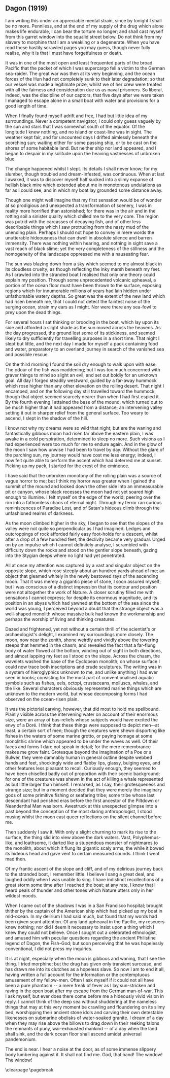 ## Dagon (1919)

I am writing this under an appreciable mental strain, since by tonight I shall be no more. Penniless,
and at the end of my supply of the drug which alone makes life endurable, I can bear the torture
no longer; and shall cast myself from this garret window into the squalid street below. Do not
think from my slavery to morphine that I am a weakling or a degenerate. When you have read these
hastily scrawled pages you may guess, though never fully realise, why it is that I must have
forgetfulness or death.

It was in one of the most open and least frequented parts of the broad Pacific
that the packet of which I was supercargo fell a victim to the German sea-raider. The great
war was then at its very beginning, and the ocean forces of the Hun had not completely sunk
to their later degradation; so that our vessel was made a legitimate prize, whilst we of her
crew were treated with all the fairness and consideration due us as naval prisoners. So liberal,
indeed, was the discipline of our captors, that five days after we were taken I managed to escape
alone in a small boat with water and provisions for a good length of time.

When I finally found myself adrift and free, I had but little idea of my surroundings.
Never a competent navigator, I could only guess vaguely by the sun and stars that I was somewhat
south of the equator. Of the longitude I knew nothing, and no island or coast-line was in sight.
The weather kept fair, and for uncounted days I drifted aimlessly beneath the scorching sun;
waiting either for some passing ship, or to be cast on the shores of some habitable land. But
neither ship nor land appeared, and I began to despair in my solitude upon the heaving vastnesses
of unbroken blue.

The change happened whilst I slept. Its details I shall never know; for my
slumber, though troubled and dream-infested, was continuous. When at last I awaked, it was to
discover myself half sucked into a slimy expanse of hellish black mire which extended about
me in monotonous undulations as far as I could see, and in which my boat lay grounded some distance
away.

Though one might well imagine that my first sensation would be of wonder at
so prodigious and unexpected a transformation of scenery, I was in reality more horrified than
astonished; for there was in the air and in the rotting soil a sinister quality which chilled
me to the very core. The region was putrid with the carcasses of decaying fish, and of other
less describable things which I saw protruding from the nasty mud of the unending plain. Perhaps
I should not hope to convey in mere words the unutterable hideousness that can dwell in absolute
silence and barren immensity. There was nothing within hearing, and nothing in sight save a
vast reach of black slime; yet the very completeness of the stillness and the homogeneity of
the landscape oppressed me with a nauseating fear.

The sun was blazing down from a sky which seemed to me almost black in its
cloudless cruelty; as though reflecting the inky marsh beneath my feet. As I crawled into the
stranded boat I realised that only one theory could explain my position. Through some unprecedented
volcanic upheaval, a portion of the ocean floor must have been thrown to the surface, exposing
regions which for innumerable millions of years had lain hidden under unfathomable watery depths.
So great was the extent of the new land which had risen beneath me, that I could not detect
the faintest noise of the surging ocean, strain my ears as I might. Nor were there any sea-fowl
to prey upon the dead things.

For several hours I sat thinking or brooding in the boat, which lay upon its
side and afforded a slight shade as the sun moved across the heavens. As the day progressed,
the ground lost some of its stickiness, and seemed likely to dry sufficiently for travelling
purposes in a short time. That night I slept but little, and the next day I made for myself
a pack containing food and water, preparatory to an overland journey in search of the vanished
sea and possible rescue.

On the third morning I found the soil dry enough to walk upon with ease. The
odour of the fish was maddening; but I was too much concerned with graver things to mind so
slight an evil, and set out boldly for an unknown goal. All day I forged steadily westward,
guided by a far-away hummock which rose higher than any other elevation on the rolling desert.
That night I encamped, and on the following day still travelled toward the hummock, though that
object seemed scarcely nearer than when I had first espied it. By the fourth evening I attained
the base of the mound, which turned out to be much higher than it had appeared from a distance;
an intervening valley setting it out in sharper relief from the general surface. Too weary to
ascend, I slept in the shadow of the hill.

I know not why my dreams were so wild that night; but ere the waning and fantastically
gibbous moon had risen far above the eastern plain, I was awake in a cold perspiration, determined
to sleep no more. Such visions as I had experienced were too much for me to endure again. And
in the glow of the moon I saw how unwise I had been to travel by day. Without the glare of the
parching sun, my journey would have cost me less energy; indeed, I now felt quite able to perform
the ascent which had deterred me at sunset. Picking up my pack, I started for the crest of the
eminence.

I have said that the unbroken monotony of the rolling plain was a source of
vague horror to me; but I think my horror was greater when I gained the summit of the mound
and looked down the other side into an immeasurable pit or canyon, whose black recesses the
moon had not yet soared high enough to illumine. I felt myself on the edge of the world; peering
over the rim into a fathomless chaos of eternal night. Through my terror ran curious reminiscences
of Paradise Lost, and of Satan's hideous climb through the unfashioned realms of
darkness.

As the moon climbed higher in the sky, I began to see that the slopes of the
valley were not quite so perpendicular as I had imagined. Ledges and outcroppings of rock afforded
fairly easy foot-holds for a descent, whilst after a drop of a few hundred feet, the declivity
became very gradual. Urged on by an impulse which I cannot definitely analyse, I scrambled with
difficulty down the rocks and stood on the gentler slope beneath, gazing into the Stygian deeps
where no light had yet penetrated.

All at once my attention was captured by a vast and singular object on the
opposite slope, which rose steeply about an hundred yards ahead of me; an object that gleamed
whitely in the newly bestowed rays of the ascending moon. That it was merely a gigantic piece
of stone, I soon assured myself; but I was conscious of a distinct impression that its contour
and position were not altogether the work of Nature. A closer scrutiny filled me with sensations
I cannot express; for despite its enormous magnitude, and its position in an abyss which had
yawned at the bottom of the sea since the world was young, I perceived beyond a doubt that the
strange object was a well-shaped monolith whose massive bulk had known the workmanship and perhaps
the worship of living and thinking creatures.

Dazed and frightened, yet not without a certain thrill of the scientist's
or archaeologist's delight, I examined my surroundings more closely. The moon, now near
the zenith, shone weirdly and vividly above the towering steeps that hemmed in the chasm, and
revealed the fact that a far-flung body of water flowed at the bottom, winding out of sight
in both directions, and almost lapping my feet as I stood on the slope. Across the chasm, the
wavelets washed the base of the Cyclopean monolith; on whose surface I could now trace both
inscriptions and crude sculptures. The writing was in a system of hieroglyphics unknown to me,
and unlike anything I had ever seen in books; consisting for the most part of conventionalised
aquatic symbols such as fishes, eels, octopi, crustaceans, molluscs, whales, and the like. Several
characters obviously represented marine things which are unknown to the modern world, but whose
decomposing forms I had observed on the ocean-risen plain.

It was the pictorial carving, however, that did most to hold me spellbound.
Plainly visible across the intervening water on account of their enormous size, were an array
of bas-reliefs whose subjects would have excited the envy of a Doré. I think that these
things were supposed to depict men--at least, a certain sort of men; though the creatures
were shewn disporting like fishes in the waters of some marine grotto, or paying homage at some
monolithic shrine which appeared to be under the waves as well. Of their faces and forms I dare
not speak in detail; for the mere remembrance makes me grow faint. Grotesque beyond the imagination
of a Poe or a Bulwer, they were damnably human in general outline despite webbed hands and feet,
shockingly wide and flabby lips, glassy, bulging eyes, and other features less pleasant to recall.
Curiously enough, they seemed to have been chiselled badly out of proportion with their scenic
background; for one of the creatures was shewn in the act of killing a whale represented as
but little larger than himself. I remarked, as I say, their grotesqueness and strange size;
but in a moment decided that they were merely the imaginary gods of some primitive fishing or
seafaring tribe; some tribe whose last descendant had perished eras before the first ancestor
of the Piltdown or Neanderthal Man was born. Awestruck at this unexpected glimpse into a past
beyond the conception of the most daring anthropologist, I stood musing whilst the moon cast
queer reflections on the silent channel before me.

Then suddenly I saw it. With only a slight churning to mark its rise to the
surface, the thing slid into view above the dark waters. Vast, Polyphemus-like, and loathsome,
it darted like a stupendous monster of nightmares to the monolith, about which it flung its
gigantic scaly arms, the while it bowed its hideous head and gave vent to certain measured sounds.
I think I went mad then.

Of my frantic ascent of the slope and cliff, and of my delirious journey back
to the stranded boat, I remember little. I believe I sang a great deal, and laughed oddly when
I was unable to sing. I have indistinct recollections of a great storm some time after I reached
the boat; at any rate, I know that I heard peals of thunder and other tones which Nature utters
only in her wildest moods.

When I came out of the shadows I was in a San Francisco hospital; brought thither
by the captain of the American ship which had picked up my boat in mid-ocean. In my delirium
I had said much, but found that my words had been given scant attention. Of any land upheaval
in the Pacific, my rescuers knew nothing; nor did I deem it necessary to insist upon a thing
which I knew they could not believe. Once I sought out a celebrated ethnologist, and amused
him with peculiar questions regarding the ancient Philistine legend of Dagon, the Fish-God;
but soon perceiving that he was hopelessly conventional, I did not press my inquiries.

It is at night, especially when the moon is gibbous and waning, that I see
the thing. I tried morphine; but the drug has given only transient surcease, and has drawn me
into its clutches as a hopeless slave. So now I am to end it all, having written a full account
for the information or the contemptuous amusement of my fellow-men. Often I ask myself if it
could not all have been a pure phantasm -- a mere freak of fever as I lay sun-stricken and
raving in the open boat after my escape from the German man-of-war. This I ask myself, but ever
does there come before me a hideously vivid vision in reply. I cannot think of the deep sea
without shuddering at the nameless things that may at this very moment be crawling and floundering
on its slimy bed, worshipping their ancient stone idols and carving their own detestable likenesses
on submarine obelisks of water-soaked granite. I dream of a day when they may rise above the
billows to drag down in their reeking talons the remnants of puny, war-exhausted mankind -- of
a day when the land shall sink, and the dark ocean floor shall ascend amidst universal pandemonium.

The end is near. I hear a noise at the door, as of some immense slippery body
lumbering against it. It shall not find me. God, that hand!   The window! The window!  

\clearpage
\pagebreak